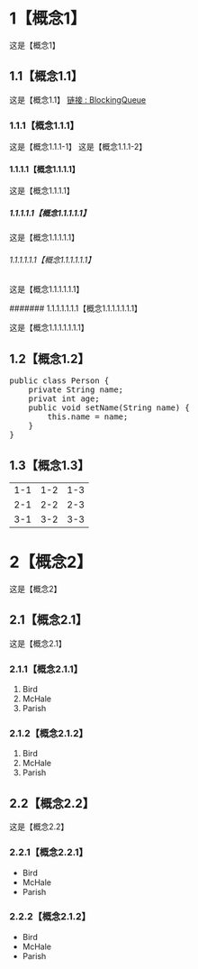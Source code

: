 # 1【概念1】

这是【概念1】

## 1.1【概念1.1】

这是【概念1.1】 
<a href="https://github.com/zxpbenson/notebook/blob/master/java/BlockingQueue.md">链接 : BlockingQueue</a>

### 1.1.1【概念1.1.1】

这是【概念1.1.1-1】
这是【概念1.1.1-2】

#### 1.1.1.1【概念1.1.1.1】

这是【概念1.1.1.1】

##### 1.1.1.1.1【概念1.1.1.1.1】

这是【概念1.1.1.1.1】

###### 1.1.1.1.1.1【概念1.1.1.1.1.1】

这是【概念1.1.1.1.1.1】

####### 1.1.1.1.1.1.1【概念1.1.1.1.1.1.1】

这是【概念1.1.1.1.1.1.1】

## 1.2【概念1.2】

<pre>
public class Person {
    private String name;
    privat int age;
    public void setName(String name) {
        this.name = name;
    }
}
</pre>

## 1.3【概念1.3】

<table>
<tr>
<td>1-1</td>
<td>1-2</td>
<td>1-3</td>
</tr>
<tr>
<td>2-1</td>
<td>2-2</td>
<td>2-3</td>
</tr>
<tr>
<td>3-1</td>
<td>3-2</td>
<td>3-3</td>
</tr>
</table>

# 2【概念2】

这是【概念2】

## 2.1【概念2.1】

这是【概念2.1】

### 2.1.1【概念2.1.1】

<ol>
<li>Bird</li>
<li>McHale</li>
<li>Parish</li>
</ol>

### 2.1.2【概念2.1.2】

1.  Bird
2.  McHale
3.  Parish

## 2.2【概念2.2】

这是【概念2.2】

### 2.2.1【概念2.2.1】

<ul>
<li>Bird</li>
<li>McHale</li>
<li>Parish</li>
</ul>

### 2.2.2【概念2.1.2】

* Bird
* McHale
* Parish